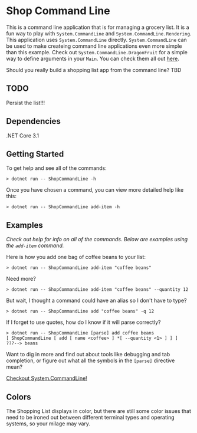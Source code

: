 # Shop Command Line
This is a command line application that is for managing a grocery list. It is a fun way to play with `System.CommandLine` and `System.CommandLine.Rendering`. This application uses `System.CommandLine` directly. `System.CommandLine` can be used to make createing command line applications even more simple than this example. Check out `System.CommandLine.DragonFruit` for a simple way to define arguments in your `Main`. You can check them all out [here](https://github.com/dotnet/command-line-api).

Should you really build a shopping list app from the command line? TBD

## TODO
Persist the list!!!

## Dependencies
.NET Core 3.1

## Getting Started
To get help and see all of the commands:
```
> dotnet run -- ShopCommandLine -h
```

Once you have chosen a command, you can view more detailed help like this:
```
> dotnet run -- ShopCommandLine add-item -h
```

## Examples
_Check out help for info on all of the commands. Below are examples using the `add-item` command._


Here is how you add one bag of coffee beans to your list:
```
> dotnet run -- ShopCommandLine add-item "coffee beans"
```

Need more?
```
> dotnet run -- ShopCommandLine add-item "coffee beans" --quantity 12
```

But wait, I thought a command could have an alias so I don't have to type?
```
> dotnet run -- ShopCommandLine add "coffee beans" -q 12
```

If I forget to use quotes, how do I know if it will parse correctly?
```
> dotnet run -- ShopCommandLine [parse] add coffee beans
[ ShopCommandLine [ add [ name <coffee> ] *[ --quantity <1> ] ] ]   ???--> beans
```

Want to dig in more and find out about tools like debugging and tab completion, or figure out what all the symbols in the `[parse]` directive mean?

[Checkout System.CommandLine!](https://github.com/dotnet/command-line-api/wiki)

## Colors
The Shopping List displays in color, but there are still some color issues that need to be ironed out between different terminal types and operating systems, so your milage may vary.